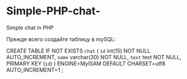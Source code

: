 # Simple-PHP-chat-
Simple chat in PHP

Прежде всего создайте таблицу в mySQL:

CREATE TABLE IF NOT EXISTS `chat` (
  `id` int(15) NOT NULL AUTO_INCREMENT,
  `name` varchar(30) NOT NULL,
  `text` text NOT NULL,
  PRIMARY KEY (`id`)
) ENGINE=MyISAM DEFAULT CHARSET=utf8 AUTO_INCREMENT=1 ;
